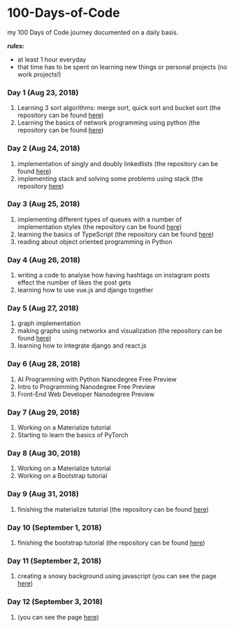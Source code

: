 # 100-Days-of-Code
my 100 Days of Code journey documented on a daily basis. 

<strong><i>rules:</i></strong><br>
<ul>
  <li>at least 1 hour everyday</li>
  <li>that time has to be spent on learning new things or personal projects (no work projects!)</li>
</ul>

### Day 1 (Aug 23, 2018)
<ol>
  <li>Learning 3 sort algorithms: merge sort, quick sort and bucket sort (the repository can be found <a href="https://github.com/nazaninsbr/Sort">here</a>)</li>
  <li>Learning the basics of network programming using python (the repository can be found <a href="https://github.com/nazaninsbr/Network-Programming">here</a>)</li>
</ol>

### Day 2 (Aug 24, 2018)
<ol>
  <li>implementation of singly and doubly linkedlists (the repository can be found <a href="https://github.com/nazaninsbr/LinkedLists">here</a>)</li>
  <li>implementing stack and solving some problems using stack (the repository <a href="https://github.com/nazaninsbr/Stack">here</a>)</li>
</ol>

### Day 3 (Aug 25, 2018)
<ol>
    <li>implementing different types of queues with a number of implementation styles (the repository can be found <a href="https://github.com/nazaninsbr/Queue">here</a>)</li>
    <li>learning the basics of TypeScript (the repository can be found <a href="https://github.com/nazaninsbr/What-is-TypeScript">here</a>)</li>
    <li>reading about object oriented programming in Python</li>
</ol>

### Day 4 (Aug 26, 2018)
<ol>
    <li>writing a code to analyse how having hashtags on instagram posts effect the number of likes the post gets</li>
    <li>learning how to use vue.js and django together</li>
</ol>

### Day 5 (Aug 27, 2018)
<ol>
    <li>graph implementation</li>
    <li>making graphs using networkx and visualization (the repository can be found <a href="https://github.com/nazaninsbr/Graph">here</a>)</li>
    <li> learning how to integrate django and react.js</li> 
</ol>

### Day 6 (Aug 28, 2018)
<ol>
    <li>AI Programming with Python Nanodegree Free Preview</li>
	  <li>Intro to Programming Nanodegree Free Preview</li>
	  <li>Front-End Web Developer Nanodegree Preview</li>
</ol>

### Day 7 (Aug 29, 2018)
<ol>
   	<li>Working on a Materialize tutorial</li>
	<li>Starting to learn the basics of PyTorch</li>
</ol>

### Day 8 (Aug 30, 2018)
<ol>
	<li>Working on a Materialize tutorial</li>
	<li>Working on a Bootstrap tutorial</li>
</ol>

### Day 9 (Aug 31, 2018)
<ol>
	<li>finishing the materialize tutorial (the repository can be found <a href="https://github.com/nazaninsbr/Learning-Materialize">here</a>)</li>
</ol>

### Day 10 (September 1, 2018)
<ol>
	<li>finishing the bootstrap tutorial (the repository can be found <a href="https://github.com/nazaninsbr/Learning-Bootstrap">here</a>)</li>
</ol>

### Day 11 (September 2, 2018)
<ol>
	<li>creating a snowy background using javascript (you can see the page <a href="https://nazaninsbr.github.io/Snowy-Background/">here</a>)</li>
</ol>

### Day 12 (September 3, 2018)
<ol>
	<li> (you can see the page <a href="">here</a>)</li>
</ol>
